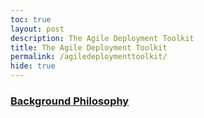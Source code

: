 ```yaml
---
toc: true
layout: post
description: The Agile Deployment Toolkit
title: The Agile Deployment Toolkit
permalink: /agiledeploymenttoolkit/
hide: true
---
```


### [Background Philosophy](/codebreakers/backgroundphilosophy/)
